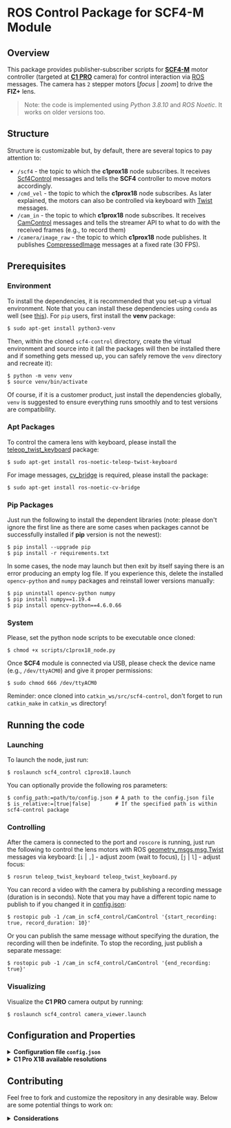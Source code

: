# ROS Control Package for SCF4-M Module
## Overview

This package provides publisher-subscriber scripts for [**SCF4-M**](https://wiki.kurokesu.com/books/scf4) motor controller (targeted at [**C1 PRO**](https://wiki.kurokesu.com/books/c1-pro-x18) camera) for control interaction via [ROS](https://www.ros.org/) messages. The camera has `2` stepper motors [_focus_ | _zoom_] to drive the **FIZ+** lens.

> Note: the code is implemented using _Python 3.8.10_ and _ROS Noetic_. It works on older versions too.

## Structure

Structure is customizable but, by default, there are several topics to pay attention to:

* `/scf4` - the topic to which the **c1prox18** node subscribes. It receives [Scf4Control](msg/Scf4Control.msg) messages and tells the **SCF4** controller to move motors accordingly.
* `/cmd_vel` - the topic to which the **c1prox18** node subscribes. As later explained, the motors can also be controlled via keyboard with [Twist](http://docs.ros.org/en/api/geometry_msgs/html/msg/Twist.html) messages.
* `/cam_in` - the topic to which **c1prox18** node subscribes. It receives [CamControl](msg/CamControl.msg) messages and tells the streamer API to what to do with the received frames (e.g., to record them)
* `/camera/image_raw` - the topic to which **c1prox18** node publishes. It publishes [CompressedImage](http://docs.ros.org/en/noetic/api/sensor_msgs/html/msg/CompressedImage.html) messages at a fixed rate (30 FPS).


## Prerequisites

### Environment

To install the dependencies, it is recommended that you set-up a virtual environment. Note that you can install these dependencies using `conda` as well (see [this](https://stackoverflow.com/questions/51042589/conda-version-pip-install-r-requirements-txt-target-lib)). For `pip` users, first install the **venv** package:

```shell
$ sudo apt-get install python3-venv
```

Then, within the cloned `scf4-control` directory, create the virtual environment and source into it (all the packages will then be installed there and if something gets messed up, you can safely remove the `venv` directory and recreate it):

```shell
$ python -m venv venv
$ source venv/bin/activate
```

Of course, if it is a customer product, just install the dependencies globally, `venv` is suggested to ensure everything runs smoothly and to test versions are compatibility.

### Apt Packages

To control the camera lens with keyboard, please install the [teleop_twist_keyboard](http://wiki.ros.org/teleop_twist_keyboard) package:

```shell
$ sudo apt-get install ros-noetic-teleop-twist-keyboard
```

For image messages, [cv_bridge](http://wiki.ros.org/cv_bridge) is required, please install the package:

```shell
$ sudo apt-get install ros-noetic-cv-bridge
```

### Pip Packages

Just run the following to install the dependent libraries (note: please don't ignore the first line as there are some cases when packages cannot be successfully installed if **pip** version is not the newest):

```shell
$ pip install --upgrade pip
$ pip install -r requirements.txt
```

In some cases, the node may launch but then exit by itself saying there is an error producing an empty log file. If you experience this, delete the installed `opencv-python` and `numpy` packages and reinstall lower versions manually:

```shell
$ pip uninstall opencv-python numpy
$ pip install numpy==1.19.4
$ pip install opencv-python==4.6.0.66
```

### System
Please, set the python node scripts to be executable once cloned:
```
$ chmod +x scripts/c1prox18_node.py
```

Once **SCF4** module is connected via USB, please check the device name (e.g., `/dev/ttyACM0`) and give it proper permissions:

```shell
$ sudo chmod 666 /dev/ttyACM0
```

Reminder: once cloned into `catkin_ws/src/scf4-control`, don't forget to run `catkin_make` in `catkin_ws` directory!


## Running the code

### Launching

To launch the node, just run:
```shell
$ roslaunch scf4_control c1prox18.launch
```

You can optionally provide the following ros parameters:

```shell
$ config_path:=path/to/config.json # A path to the config.json file
$ is_relative:=[true|false]        # If the specified path is within scf4-control package
```

### Controlling

After the camera is connected to the port and `roscore` is running, just run the following to control the lens motors with ROS [geometry_msgs.msg.Twist](http://wiki.ros.org/geometry_msgs) messages via keyboard: [`i` | `,`] - adjust zoom (wait to focus), [`j` | `l`] - adjust focus:

```shell
$ rosrun teleop_twist_keyboard teleop_twist_keyboard.py
```

You can record a video with the camera by publishing a recording message (duration is in seconds). Note that you may have a different topic name to publish to if you changed it in [config.json](config.json):

```shell
$ rostopic pub -1 /cam_in scf4_control/CamControl '{start_recording: true, record_duration: 10}'
```

Or you can publish the same message without specifying the duration, the recording will then be indefinite. To stop the recording, just publish a separate message:

```shell
$ rostopic pub -1 /cam_in scf4_control/CamControl '{end_recording: true}'
```

### Visualizing


Visualize the **C1 PRO** camera output by running:

```
$ roslaunch scf4_control camera_viewer.launch
```


## Configuration and Properties

<details><summary><b>Configuration file <code>config.json</code></b></summary>

### Topics
* `motors_sub` - the name of the topic to subscribe to where [Scf4Control](msg/Scf4Control.msg) messages are published to control the motors via **SCF4** controller (e.g., to zoom in/out). This is used by _c1prox18_ node.
* `camera_sub` - the name of the topic to subscribe to where [CamControl](msg/CamControl.msg) messages are published to control the streamer (e.g., to record). This is used by _c1prox18_ node.
* `camera_pub` - the name of the topic to which [CompressedImage](http://docs.ros.org/en/lunar/api/sensor_msgs/html/msg/CompressedImage.html) messages are published (i.e., camera frames). Messages are published by _c1prox18_ node which should work at 30 Hz because the camera's max frame rate is 30. The _viewer_ node subscribes to this topic to show what the camera captures on a separate window.
### Capturer
* `device_id` - the ID of the capture device (camera). If **C1 Pro** is the only camera, use `0`. If that doesn't work, try `-1`.
* `fps` - the framerate at which to capture camera frames. This should not be bigger than `30` which is camera's max FPS as specified in the official site.
* `width` - the resolution width. The smaller the width, the faster the frames are captured and the faster they are processed (e.g., for focusing). Larger values increase the video quality but may cause delays if frames need to be processed fast and may lead to failure. Note that the width should be compatible with the height and available resolutions can be checked below in section **C1 Pro X18 Properties**.
* `height` - the resolution height. The smaller the height, the faster the frames are captured and the faster they are processed (e.g., for focusing). Larger values increase the video quality but may cause delays if frames need to be processed fast and may lead to failure. Note that the height should be compatible with the width and available resolutions can be checked below in section **C1 Pro X18 Properties**.
* `fourcc` - 4-character code of codec used to compress the frames. List of codes can be obtained at [Video Codecs by FOURCC](https://www.fourcc.org/codecs/) page. The ones supported by the camera are `MJPG` (runs at 30 FPS), `H264` (runs at 30 FPS) and `YUYV` (runs at 5 (when _1920x1080_), 10 (when _1280×720_), 30 (when _640×480_) FPS).
* `backend` - enumerator for video capture API to use as defined in [Flags for video I/O](https://docs.opencv.org/3.4/d4/d15/group__videoio__flags__base.html). By default, it is `-1` in which case **V4L2** is chosen for _Linux_, **AVFoundation** for _Mac_, **DirectShow** for _Windows_, or _auto_ for other OS.
* `format` - the format in which the captured images/frames should be converted to.
* `delay` - the delay between a real-time frame and a captured frame that's been read into memory.

### Recorder
* `fps` - the framerate at which to record camera frames. This should not be bigger than capturer's FPS.
* `width` - same as capturer's width. It can be smaller though than the capturer's width in case the recording size needs to be of smaller size.
* `height` - same as capturer's height. It can be smaller though than the capturer's height in case the recording size needs to be of smaller size.
* `fourcc` - same as capturer's, except it is not restricted to camera's properties so it can be an arbitrary choice. The default is `avc1` as it supports `mp4` format and works efficiently. 
* `format` - the format in which the video file should be saved. Assure it is supported by FOURCC
* `out_dir` - the directory to save the captured video files by the camera. If the directory(-ies) does not exist, it is created automatically. Just make sure the program has proper permissions to create directories/files.
* `is_relative` - whether the `out_dir` path is relative to the package directory. If `false`, an absolute directory of the whole system is used.

### Serial
* `port` - the USB port to which the **SCF4** controller is connected, i.e., the path to the device.
* `baudrate` - the rate (max bits per second) at which the information is transferred in a communication between a serial port and the **SCF4** controller. The manufacturer says it shouldn't matter.
* `timeout` - the time (in seconds) to wait before terminating the waiting process for the response after sending a command through serial.
### Motors
* `min_idle_time` - the minimum time (in seconds) to wait to consider the motor is not moving. This is, for example, used to start the focusing process after the zoom motor is stopped.
* `steps_def` - the default number of jog steps to make after a move forward/backward command is issued via serial
* `steps_min` - the minimum number of steps the motor can make to move forward/back in one go, any value lower than that is clamped to it
* `steps_max` - the maximum number of steps the motor can make to move forward/back in one go, any value higher than that is clamped to it
* `speed_def` - the default (e.g., starting) speed at which the motor should move. Note that speed is a 16-bit register which specifies internal timing interval, thus the lower the value, the faster the pulse rate is.
* `speed_min` - the minimum speed value the motor can have, any value lower than that is clamped to it. Again, note that the lower the value the faster the motor moves, thus this value specifies the fastest motor speed.
* `speed_max` - the maximum speed value the motor can have, any value higher than that is clamped to it. Again, note that the higher the value the slower the motor moves, thus this value specifies the slowest motor speed.
* `count_def` - the internal position counter at which the motor should be in a default state (e.g., when the controller boots up). Note that the position counter value is a 16-bit unsigned integer, however, the motor does not function within such large range (i.e., `0` to `65535`), it functions within some fraction of that range and the fraction depends on the motor type.
* `count_min` - the minimum value of the internal counter which should correspond to the mechanical minimum of the motor.
* `count_max` - the maximum value of the internal counter which should correspond to the mechanical maximum of the motor.
* `switch_pos` - the position (in terms of the motor internal counter) of the switch trigger/sensor which is located approximately in the middle of the mechanical motor's moving range. It should be used to configure the counter values to correspond to the mechanical positions, i.e., it should be used to set the middle of the position counter range that is specified by `count_min` and `count_max`.
* `vel_factor` - the velocity factor which is multiplied by the linear `x` component (if the motor is _zoom_) or by the angular `z` component (if the motor is _focus_) of the [Twist](http://docs.ros.org/en/noetic/api/geometry_msgs/html/msg/Twist.html) message sent by [teleop_twist_keyboard](http://wiki.ros.org/teleop_twist_keyboard) package in case the camera is controlled using that package. This factor converts those components o realistic values that can be interpreted by the **SCF4** controller
</details>

<details><summary><b>C1 Pro X18 available resolutions</b></summary>

| Width  |     | Height | Result |
| -----: | :-: | :----- | :----: |
| `640`  | x   | `480`  | ✔      |
| `720`  | x   | `480`  | ✔      |
| `720`  | x   | `576`  | ✔      |
| `800`  | x   | `600`  | ✔      |
| `1280` | x   | `720`  | ✔      |
| `1280` | x   | `1024` | ✔      |
| `1920` | x   | `1080` | ✔      |

</details>

## Contributing

Feel free to fork and customize the repository in any desirable way. Below are some potential things to work on:

<details><summary><b>Considerations</b></summary>

* Metadata:
  * Write down dependencies in [package.xml](package.xml) file
  * Configure [CMakeLists.txt](CMakeLists.txt) file (even though python is not that strict with requirements)
  * Write python docsrings, add comments if any place is left out
  * Create a Sphinx documentation page
  * Give a version and release the pip package
* Structure:
  * Decide on naming conventions for **SerialHandler** vs **Scf4Controller**
  * Decide on _CamControl_ and _Scf4Control_ messages
  * Ensure that sending a default message, nothing is changed
  * Create default messages: `default_scf4_msg.yaml` and `default_cam_msg.yaml`
* Efficiency:
  * Extend `SerialHandler` and overwrite some general methods to specialized ones for efficiency (e.g., parsing `*args` and `**kwargs` - one is enough)
  * Better autofocus algorithm
* Functionality:
  * Ensure the recorded videos are not sped-up
  * Zoom macros (e.g., `zoom 70%`)

</details>
